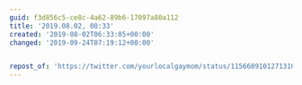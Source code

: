 ```yaml
---
guid: f3d856c5-ce8c-4a62-89b6-17097a80a112
title: '2019.08.02, 08:33'
created: '2019-08-02T06:33:05+00:00'
changed: '2019-09-24T07:19:12+00:00'


repost_of: 'https://twitter.com/yourlocalgaymom/status/1156689101271310336?s=19'
---
```


